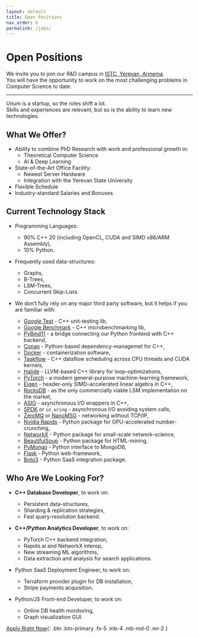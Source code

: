 ```yaml
---
layout: default
title: Open Positions
nav_order: 6
permalink: /jobs/
---
```


# Open Positions

We invite you to join our R&D campus in [ISTC, Yerevan, Armenia](https://goo.gl/maps/oFUpANPHHSmSDWYd8).<br/>
You will have the opportunity to work on the most challenging problems in Computer Science to date.<br/>

---

Unum is a startup, so the roles shift a lot.<br/>
Skills and experiences are relevant, but so is the ability to learn new technologies.

## What We Offer?

* Ability to combine PhD Research with work and professional growth in:
  * Theoretical Computer Science
  * AI & Deep Learning
* State-of-the-Art Office Facility:
  * Newest Server Hardware
  * Integration with the Yerevan State University
* Flexible Schedule
* Industry-standard Salaries and Bonuses

## Current Technology Stack

* Programming Languages:
  * 90% C++ 20 (including OpenCL, CUDA and SIMD x86/ARM Assembly),
  * 10% Python.

* Frequently used data-structures:
  * Graphs,
  * B-Trees,
  * LSM-Trees,
  * Concurrent Skip-Lists.

* We don’t fully rely on any major third party software, but it helps if you are familiar with:
  * [Google Test](https://github.com/google/googletest) - C++ unit-testing lib,
  * [Google Benchmark](https://github.com/google/benchmark) - C++ microbenchmarking lib,
  * [PyBind11](https://pybind11.readthedocs.io/en/stable/) - a bridge connecting our Python frontend with C++ backend,
  * [Conan](https://conan.io) - Python-based dependency-managemet for C++,
  * [Docker](https://www.docker.com) - containerization software,
  * [Taskflow](https://taskflow.github.io) - C++ dataflow scheduling across CPU threads and CUDA kernels,
  * [Halide](https://halide-lang.org) - LLVM-based C++ library for loop-optimizations,
  * [PyTorch](https://pytorch.org) - a modern general-purpose machine-learning framework,
  * [Eigen](https://eigen.tuxfamily.org) - header-only SIMD-accelerated linear algebra in C++,
  * [RocksDB](https://rocksdb.org) - as the only commercially viable LSM implementation on the market,
  * [ASIO](https://think-async.com/Asio/) - asynchronous I/O wrappers in C++,
  * [SPDK](https://spdk.io) or `io_uring` - asynchronous I/O avoiding system calls,
  * [ZeroMQ](https://zeromq.org) or [NanoMSG](https://nanomsg.org) - networking without TCP/IP,
  * [Nvidia Rapids](https://rapids.ai) - Python package for GPU-accelerated number-crunching,
  * [NetworkX](https://networkx.org) - Python package for small-scale network-science,
  * [BeautifulSoup](https://www.crummy.com/software/BeautifulSoup/bs4/doc/) - Python package for HTML-mining,
  * [PyMongo](https://pymongo.readthedocs.io/en/stable/) - Python interface to MongoDB,
  * [Flask](https://flask.palletsprojects.com/en/1.1.x/) - Python web-framework,
  * [Boto3](https://boto3.amazonaws.com/v1/documentation/api/latest/index.html) - Python SaaS integration package.

## Who Are We Looking For?

* **C++ Database Developer**, to work on:
  * Persistent data-structures,
  * Sharding & replication strategies,
  * Fast query-resolution backend.

* **C++/Python Analytics Developer**, to work on:
  * PyTorch C++ backend integration,
  * Rapids.ai and NetworkX interop,
  * New streaming ML algorithms,
  * Data extraction and analysis for search applications.

* Python SaaS Deployment Engineer, to work on:
  * Terraform provider plugin for DB installation,
  * Stripe payments acquisition.
  
* Python/JS Front-end Developer, to work on:
  * Online DB health monitoring,
  * Graph visualization GUI.

[Apply Right Now](mailto:a@unum.am){: .btn .btn-primary .fs-5 .mb-4 .mb-md-0 .mr-2 }
